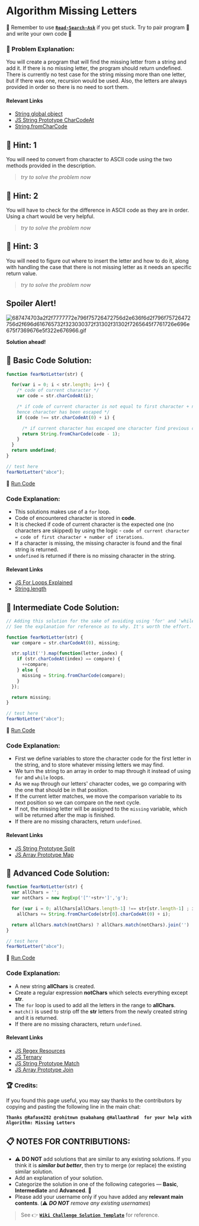 # Algorithm Missing Letters

:triangular_flag_on_post: Remember to use [**`Read-Search-Ask`**](FreeCodeCamp-Get-Help) if you get stuck. Try to pair program :busts_in_silhouette: and write your own code :pencil:

### :checkered_flag: Problem Explanation:

You will create a program that will find the missing letter from a string and add it. If there is no missing letter, the program should return undefined. There is currently no test case for the string missing more than one letter, but if there was one, recursion would be used. Also, the letters are always provided in order so there is no need to sort them.

#### Relevant Links

- [String global object](https://developer.mozilla.org/en-US/docs/Web/JavaScript/Reference/Global_Objects/String)
- [JS String Prototype CharCodeAt](JS-String-Prototype-CharCodeAt)
- [String.fromCharCode](String.fromCharCode)

## :speech_balloon: Hint: 1

You will need to convert from character to ASCII code using the two methods provided in the description.

> _try to solve the problem now_

## :speech_balloon: Hint: 2

You will have to check for the difference in ASCII code as they are in order. Using a chart would be very helpful.

> _try to solve the problem now_

## :speech_balloon: Hint: 3

You will need to figure out where to insert the letter and how to do it, along with handling the case that there is not missing letter as it needs an specific return value.

> _try to solve the problem now_

## Spoiler Alert!

![687474703a2f2f7777772e796f75726472756d2e636f6d2f796f75726472756d2f696d616765732f323030372f31302f31302f7265645f7761726e696e675f7369676e5f322e676966.gif](https://files.gitter.im/FreeCodeCamp/Wiki/nlOm/thumb/687474703a2f2f7777772e796f75726472756d2e636f6d2f796f75726472756d2f696d616765732f323030372f31302f31302f7265645f7761726e696e675f7369676e5f322e676966.gif)

**Solution ahead!**

## :beginner: Basic Code Solution:

```javascript
function fearNotLetter(str) {

  for(var i = 0; i < str.length; i++) {
    /* code of current character */
    var code = str.charCodeAt(i);

    /* if code of current character is not equal to first character + no of iteration
    hence character has been escaped */
    if (code !== str.charCodeAt(0) + i) {

      /* if current character has escaped one character find previous char and return */
      return String.fromCharCode(code - 1);
    }  
  }
  return undefined;
}

// test here
fearNotLetter("abce");
```

:rocket: [Run Code](https://repl.it/CLnD/0)

### Code Explanation:

- This solutions makes use of a `for` loop.
- Code of encountered character is stored in **code**.
- It is checked if code of current character is the expected one (no characters are skipped) by using the logic - `code of current character = code of first character + number of iterations`.
- If a character is missing, the missing character is found and the final string is returned.
- `undefined` is returned if there is no missing character in the string.

#### Relevant Links

- [JS For Loops Explained](JS-For-Loops-Explained)
- [String.length](String.length)

## :sunflower: Intermediate Code Solution:

```javascript
// Adding this solution for the sake of avoiding using 'for' and 'while' loops.
// See the explanation for reference as to why. It's worth the effort.

function fearNotLetter(str) {
  var compare = str.charCodeAt(0), missing;

  str.split('').map(function(letter,index) {
    if (str.charCodeAt(index) == compare) {
      ++compare;
    } else {
      missing = String.fromCharCode(compare);
    }
  });

  return missing;
}

// test here
fearNotLetter("abce");
```

:rocket: [Run Code](https://repl.it/CLnE/0)

### Code Explanation:

- First we define variables to store the character code for the first letter in the string, and to store whatever missing letters we may find.
- We turn the string to an array in order to map through it instead of using `for` and `while` loops.
- As we `map` through our letters' character codes, we go comparing with the one that should be in that position.
- If the current letter matches, we move the comparison variable to its next position so we can compare on the next cycle.
- If not, the missing letter will be assigned to the `missing` variable, which will be returned after the map is finished.
- If there are no missing characters, return `undefined`.

#### Relevant Links

- [JS String Prototype Split](JS-String-Prototype-Split)
- [JS Array Prototype Map](JS-Array-Prototype-Map)

## :rotating_light: Advanced Code Solution:

```javascript
function fearNotLetter(str) {
  var allChars = '';
  var notChars = new RegExp('[^'+str+']','g');

  for (var i = 0; allChars[allChars.length-1] !== str[str.length-1] ; i++)
    allChars += String.fromCharCode(str[0].charCodeAt(0) + i);

  return allChars.match(notChars) ? allChars.match(notChars).join('') : undefined;
}

// test here
fearNotLetter("abce");
```

:rocket: [Run Code](https://repl.it/CLnG/0)

### Code Explanation:

- A new string **allChars** is created.
- Create a regular expression **notChars** which selects everything except **str**.
- The `for` loop is used to add all the letters in the range to **allChars**.
- `match()` is used to strip off the **str** letters from the newly created string and it is returned.
- If there are no missing characters, return `undefined`.

#### Relevant Links

- [JS Regex Resources](JS-Regex-Resources)
- [JS Ternary](JS-Ternary)
- [JS String Prototype Match](JS-String-Prototype-Match)
- [JS Array Prototype Join](JS-Array-Prototype-Join)

### :trophy: Credits:

If you found this page useful, you may say thanks to the contributors by copying and pasting the following line in the main chat:

**`Thanks @Rafase282 @rohitnwn @sabahang @Hallaathrad  for your help with Algorithm: Missing Letters`**

## :clipboard: NOTES FOR CONTRIBUTIONS:

- :warning: **DO NOT** add solutions that are similar to any existing solutions. If you think it is **_similar but better_**, then try to merge (or replace) the existing similar solution.
- Add an explanation of your solution.
- Categorize the solution in one of the following categories &mdash; **Basic**, **Intermediate** and **Advanced**. :traffic_light:
- Please add your username only if you have added any **relevant main contents**. (:warning: **_DO NOT_** _remove any existing usernames_)

> See :point_right: [**`Wiki Challenge Solution Template`**](Wiki-Template-Challenge-Solution) for reference.
